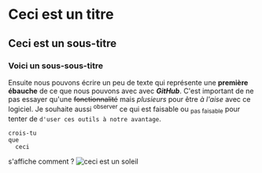 # Ceci est un titre
## Ceci est un sous-titre
### Voici un sous-sous-titre

Ensuite nous pouvons écrire un peu de texte qui représente une **première ébauche** de ce que nous pouvons avec avec ***GitHub***. C'est important de ne pas essayer qu'une ~~fonctionnalité~~ mais _plusieurs_ pour être *à l'aise* avec ce logiciel. Je souhaite aussi <sup>observer</sup> ce qui est faisable ou <sub/>pas faisable</sub> pour tenter de `d'user ces outils à notre avantage`.
```
crois-tu
que
  ceci
```
s'affiche comment
                        ?
![ceci est un soleil]()
